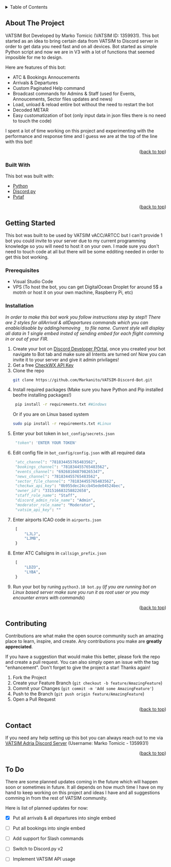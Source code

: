 <div id="top"></div>
<!--

[![Contributors][contributors-shield]][contributors-url]
[![Forks][forks-shield]][forks-url]
[![Stargazers][stars-shield]][stars-url]
[![Issues][issues-shield]][issues-url]
[![MIT License][license-shield]][license-url]
[![LinkedIn][linkedin-shield]][linkedin-url]

<!-- TABLE OF CONTENTS -->
<details>
  <summary>Table of Contents</summary>
  <ol>
    <li>
      <a href="#about-the-project">About The Project</a>
      <ul>
        <li><a href="#built-with">Built With</a></li>
      </ul>
    </li>
    <li>
      <a href="#getting-started">Getting Started</a>
      <ul>
        <li><a href="#prerequisites">Prerequisites</a></li>
        <li><a href="#installation">Installation</a></li>
      </ul>
    </li>
    <li><a href="#contributing">Contributing</a></li>
    <li><a href="#contact">Contact</a></li>
  </ol>
</details>



<!-- ABOUT THE PROJECT -->
## About The Project
VATSIM Bot Developed by Marko Tomicic (VATSIM ID: 1359931). This bot started as an idea to bring certain data from VATSIM to Discord server in order to get data you need fast and on all devices. Bot started as simple Python script and now we are in V3 with a lot of functions that seemed imposible for me to design. 

Here are features of this bot:
* ATC & Bookings Annoucements
* Arrivals & Departures
* Custom Paginated Help command
* Broadcast commands for Admins & Staff (used for Events, Annoucements, Sector files updates and news)
* Load, unload & reload entire bot without the need to restart the bot
* Decoded METAR
* Easy customatization of bot (only input data in json files there is no need to touch the code)

I spent a lot of time working on this project and experimenting with the performance and response time and I guess we are at the top of the line with this bot!

<p align="right">(<a href="#top">back to top</a>)</p>



### Built With

This bot was built with:

* [Python](https://www.python.org/)
* [Discord.py](https://github.com/Rapptz/discord.py)
* [Pytaf](https://github.com/dmbaturin/pytaf)

<p align="right">(<a href="#top">back to top</a>)</p>



<!-- GETTING STARTED -->
## Getting Started
This bot was built to be used by VATSIM vACC/ARTCC but I can't provide 1 bot you could invite to your server due to my current programming knowledge so you will need to host it on your own. I made sure you don't need to touch code at all but there will be some edditing needed in order to get this bot working.

### Prerequisites

* Visual Studio Code
* VPS (To host the bot, you can get DigitalOcean Droplet for around 5$ a motnh or host it on your own machine, Raspberry Pi, etc)


### Installation

_In order to make this bot work you follow instructions step by step!!_
_There are 2 styles for allArrival & allDepartures commands which you can enable/disable by adding/removing `_` to file name. Current style will display all data in 1 single embed insted of sending embed for each flight comming in or out of your FIR._

1. Create your bot on [Discord Developer POrtal](https://discord.com/developers/applications), once you created your bot navigate to Bot tab and make sure all Intents are turned on! Now you can invite it to your server and give it admin privilages!
2. Get a free [CheckWX API Key](https://www.checkwxapi.com/)
3. Clone the repo
   ```sh
   git clone https://github.com/Markanito/VATSIM-Discord-Bot.git
   ```
4. Install required packages (Make sure you have Python and Pip installed beofre installing packages!)
   ```sh 
    pip install -r requirements.txt #Windows
   ```
   Or if you are on Linux based system
      ```sh
    sudo pip install -r requirements.txt #Linux
   ```
5. Enter your bot token in  `bot_config/secrets.json`
   ```py
    "token": 'ENTER YOUR TOKEN'
   ```
6. Edit config file in `bot_config/config.json` with all required data
   ```py
    "atc_channel": "781834455765483562",
    "bookings_channel": "781834455765483562",
    "events_channel": "692681048798265347",
    "news_channel": "781834455765483562",
    "sector_file_channel": "781834455765483562",
    "checkwx_api_key": "0b955dec24ccb45ede04524bec",
    "owner_id": "331516683258822658",
    "staff_role_name": "Staff",
    "discord_admin_role_name": "Admin",
    "moderator_role_name": "Moderator",
    "vatsim_api_key": ""
   ```
7. Enter airports ICAO code in `airports.json`
   ```py
    [
        "LJLJ", 
        "LJMB",
    }
   ```
8. Enter ATC Callsigns in `callsign_prefix.json`
   ```py
    [
        "LDZO", 
        "LYBA",
    }
   ```
9. Run your bot by runing `python3.10 bot.py` (_If you are running bot on Linux based server make sure you run it as root user or you may encounter errors with commands_)

<p align="right">(<a href="#top">back to top</a>)</p>

<!-- CONTRIBUTING -->
## Contributing

Contributions are what make the open source community such an amazing place to learn, inspire, and create. Any contributions you make are **greatly appreciated**.

If you have a suggestion that would make this better, please fork the repo and create a pull request. You can also simply open an issue with the tag "enhancement".
Don't forget to give the project a star! Thanks again!

1. Fork the Project
2. Create your Feature Branch (`git checkout -b feature/AmazingFeature`)
3. Commit your Changes (`git commit -m 'Add some AmazingFeature'`)
4. Push to the Branch (`git push origin feature/AmazingFeature`)
5. Open a Pull Request

<p align="right">(<a href="#top">back to top</a>)</p>

<!-- CONTACT -->
## Contact

If you need any help setting up this bot you can always reach out to me via [VATSIM Adria Discord Server](https://discord.gg/nsBQcdY) (Username: Marko Tomicic - 1359931)

<p align="right">(<a href="#top">back to top</a>)</p>

<!---To Do-->
## To Do

There are some planned updates coming in the future which will happen soon or sometimes in future. It all depends on how much time I have on my hand to keep working on this project and ideas I have and all suggestions comming in from the rest of VATSIM community. 

Here is list of planned updates for now:
- [X] Put all arrivals & all departures into single embed
- [ ] Put all bookings into single embed 
- [ ] Add support for Slash commands
- [ ] Switch to Discord.py v2
- [ ] Implement VATSIM API usage



<!-- MARKDOWN LINKS & IMAGES -->
<!-- https://www.markdownguide.org/basic-syntax/#reference-style-links -->
[contributors-shield]: https://img.shields.io/github/contributors/othneildrew/Best-README-Template.svg?style=for-the-badge
[contributors-url]: https://github.com/othneildrew/Best-README-Template/graphs/contributors
[forks-shield]: https://img.shields.io/github/forks/othneildrew/Best-README-Template.svg?style=for-the-badge
[forks-url]: https://github.com/othneildrew/Best-README-Template/network/members
[stars-shield]: https://img.shields.io/github/stars/othneildrew/Best-README-Template.svg?style=for-the-badge
[stars-url]: https://github.com/othneildrew/Best-README-Template/stargazers
[issues-shield]: https://img.shields.io/github/issues/othneildrew/Best-README-Template.svg?style=for-the-badge
[issues-url]: https://github.com/othneildrew/Best-README-Template/issues
[license-shield]: https://img.shields.io/github/license/othneildrew/Best-README-Template.svg?style=for-the-badge
[license-url]: https://github.com/othneildrew/Best-README-Template/blob/master/LICENSE.txt
[linkedin-shield]: https://img.shields.io/badge/-LinkedIn-black.svg?style=for-the-badge&logo=linkedin&colorB=555
[linkedin-url]: https://linkedin.com/in/othneildrew
[product-screenshot]: images/screenshot.png